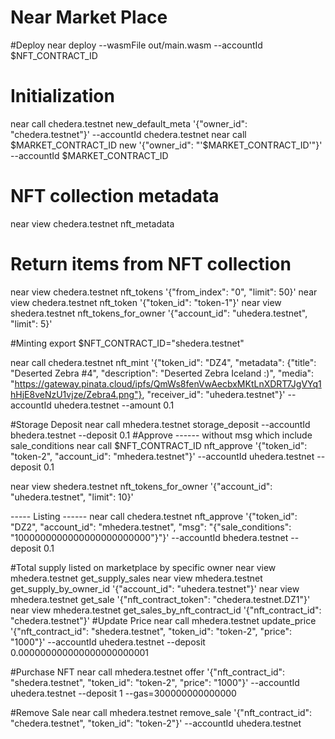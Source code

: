 # Near Market Place

#Deploy
near deploy --wasmFile out/main.wasm --accountId $NFT_CONTRACT_ID
# Initialization
near call chedera.testnet new_default_meta '{"owner_id": "chedera.testnet"}' --accountId chedera.testnet
near call $MARKET_CONTRACT_ID new '{"owner_id": "'$MARKET_CONTRACT_ID'"}' --accountId $MARKET_CONTRACT_ID
# NFT collection metadata
near view chedera.testnet nft_metadata
# Return items from NFT collection
near view chedera.testnet nft_tokens '{"from_index": "0", "limit": 50}'
near view chedera.testnet nft_token '{"token_id": "token-1"}'
near view shedera.testnet nft_tokens_for_owner '{"account_id": "uhedera.testnet", "limit": 5}'

#Minting
export $NFT_CONTRACT_ID="shedera.testnet"

near call chedera.testnet nft_mint '{"token_id": "DZ4", "metadata": {"title": "Deserted Zebra #4", "description": "Deserted Zebra Iceland  :)", "media": "https://gateway.pinata.cloud/ipfs/QmWs8fenVwAecbxMKtLnXDRT7JgVYq1hHjE8veNzU1vjze/Zebra4.png"}, "receiver_id": "uhedera.testnet"}' --accountId uhedera.testnet --amount 0.1

#Storage Deposit
near call mhedera.testnet storage_deposit  --accountId bhedera.testnet --deposit 0.1
#Approve
------ without msg which include sale_conditions
near call $NFT_CONTRACT_ID nft_approve '{"token_id": "token-2", "account_id": "mhedera.testnet"}' --accountId uhedera.testnet --deposit 0.1

near view shedera.testnet nft_tokens_for_owner '{"account_id": "uhedera.testnet", "limit": 10}'

----- Listing ------
near call chedera.testnet nft_approve '{"token_id": "DZ2", "account_id": "mhedera.testnet", "msg": "{\"sale_conditions\": \"1000000000000000000000000\"}"}' --accountId bhedera.testnet --deposit 0.1

#Total supply listed on marketplace by specific owner
near view mhedera.testnet get_supply_sales
near view mhedera.testnet get_supply_by_owner_id '{"account_id": "uhedera.testnet"}'
near view mhedera.testnet get_sale '{"nft_contract_token": "chedera.testnet.DZ1"}'
near view mhedera.testnet get_sales_by_nft_contract_id '{"nft_contract_id": "chedera.testnet"}'
#Update Price
near call mhedera.testnet update_price '{"nft_contract_id": "shedera.testnet", "token_id": "token-2", "price": "1000"}' --accountId uhedera.testnet --deposit 0.000000000000000000000001

#Purchase NFT 
near call mhedera.testnet offer '{"nft_contract_id": "shedera.testnet", "token_id": "token-2", "price": "1000"}' --accountId uhedera.testnet --deposit 1 --gas=300000000000000

#Remove Sale
near call mhedera.testnet remove_sale  '{"nft_contract_id": "chedera.testnet", "token_id": "token-2"}' --accountId uhedera.testnet 
